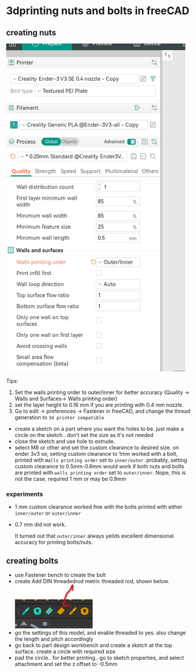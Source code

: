 # 3dprinting nuts and bolts in freeCAD 

## creating nuts

![ Walls printing order](image-1.png)


Tips: 
1. Set the walls printing order to outer/inner for better accuracy (Quality -> Walls and Surfaces-> Walls printing order)
2. set the layer height to 0.16 mm if you are printing with 0.4 mm nozzle.
3. Go to edit -> preferences -> Fastener in freeCAD, and change the thread generation to `3d printer compatible`

- create a sketch on a part where you want the holes to be. just make 
    a circle on the sketch.. don't set the size as it's not needed
- close the sketch and use hole to extrude.
- select M8 or other and set the custom clearance to desired size. on ender 3v3 se, setting
  custom clearance to 1mm worked with a bolt, printed with `Walls printing order` set to `inner/outer`.
  probably, setting custom clearance to 0.5mm-0.6mm would work if both nuts and bolts are printed
  with `walls printing order` set to `outer/inner`. Nope, this is not the case. required 1 mm or may be 0.9mm

### experiments

- 1 mm custom clearance worked fine with the bolts printed with either `inner/outer` or `outer/inner`
- 0.7 mm did not work.

  It turned out that `outer/inner` always yeilds excellent dimensional accuracy for printing bolts/nuts.
 
## creating bolts

- use Fastener bench to create the bolt
- create Add DIN threadedrod metric threaded rod, shown below.
![DIN ThreadedRod metric threaded rod](image.png)
- go the settings of this model, and enable threaded to yes. also change the length and pitch accordingly
- go back to part design workbench and create a sketch at the top surface. create a circle with required size
- pad the circle.. for better printing.. go to sketch properties, and select attachment and set the z offset to -0.5mm
